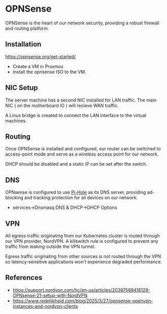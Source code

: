 # OPNSense

OPNSense is the heart of our network security, providing a robust firewall and routing platform.

## Installation

https://opnsense.org/get-started/

- Create a VM in Proxmox
- Install the opnsense ISO to the VM.

## NIC Setup

The server machine has a second NIC installed for LAN traffic. The main NIC ( on the motherboard IO ) will recieve WAN traffic.

A Linux bridge is created to connect the LAN interface to the virtual machines.

## Routing

Once OPNSense is installed and configured, our router can be switched to access-point mode and serve as a wireless access point for our network.

DHCP should be disabled and a static IP can be set after the switch.

## DNS

OPNsense is configured to use [Pi-Hole](pihole.md) as its DNS server, providing ad-blocking and tracking protection for all devices on our network.
- services->Dnsmasq DNS & DHCP->DHCP Options

## VPN

All egress traffic originating from our Kubernetes cluster is routed through our VPN provider, NordVPN. A killswitch rule is configured to prevent any traffic from leaking outside the VPN tunnel.

Egress traffic originating from other sources is not routed through the VPN so latency-sensitive applications won't experience degraded performance.

## References

- https://support.nordvpn.com/hc/en-us/articles/20397569418129-OPNsense-21-setup-with-NordVPN
- https://www.redelijkheid.com/blog/2025/3/27/opnsense-openvpn-instances-and-nordvpn-clients